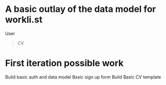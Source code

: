 # A basic outlay of the data model for workli.st

User
  > CV

# First iteration possible work
  Build basic auth and data model
  Basic sign up form
  Build Basic CV template
